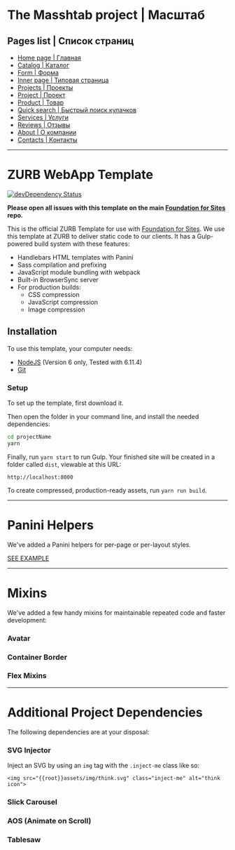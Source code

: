 # The Masshtab project | Масштаб

## Pages list | Список страниц

- [Home page | Главная](https://negodiaev.github.io/masshtab/)
- [Catalog | Каталог](https://negodiaev.github.io/masshtab/catalog.html)
- [Form | Форма](https://negodiaev.github.io/masshtab/form-page.html)
- [Inner page | Типовая страница](https://negodiaev.github.io/masshtab/inner.html)
- [Projects | Проекты](https://negodiaev.github.io/masshtab/projects.html)
- [Project | Проект](https://negodiaev.github.io/masshtab/project.html)
- [Product | Товар](https://negodiaev.github.io/masshtab/product.html)
- [Quick search | Быстрый поиск кулачков](https://negodiaev.github.io/masshtab/quick-search.html)
- [Services | Услуги](https://negodiaev.github.io/masshtab/services.html)
- [Reviews | Отзывы](https://negodiaev.github.io/masshtab/reviews.html)
- [About | О компании](https://negodiaev.github.io/masshtab/about.html)
- [Contacts | Контакты](https://negodiaev.github.io/masshtab/contacts.html)

---

# ZURB WebApp Template

[![devDependency Status](https://david-dm.org/zurb/foundation-zurb-template/dev-status.svg)](https://david-dm.org/zurb/foundation-zurb-template#info=devDependencies)

**Please open all issues with this template on the main [Foundation for Sites](https://github.com/zurb/foundation-sites/issues) repo.**

This is the official ZURB Template for use with [Foundation for Sites](http://foundation.zurb.com/sites). We use this template at ZURB to deliver static code to our clients. It has a Gulp-powered build system with these features:

- Handlebars HTML templates with Panini
- Sass compilation and prefixing
- JavaScript module bundling with webpack
- Built-in BrowserSync server
- For production builds:
  - CSS compression
  - JavaScript compression
  - Image compression

## Installation

To use this template, your computer needs:

- [NodeJS](https://nodejs.org/en/) (Version 6 only, Tested with 6.11.4)
- [Git](https://git-scm.com/)

### Setup

To set up the template, first download it.

Then open the folder in your command line, and install the needed dependencies:

```bash
cd projectName
yarn
```

Finally, run `yarn start` to run Gulp. Your finished site will be created in a folder called `dist`, viewable at this URL:

```
http://localhost:8000
```

To create compressed, production-ready assets, run `yarn run build`.

---

# Panini Helpers

We've added a Panini helpers for per-page or per-layout styles.

[SEE EXAMPLE](http://notebooks.zurb.com/posts/10139362?t=f9b74287fe3ac074)

---

# Mixins

We've added a few handy mixins for maintainable repeated code and faster development:

### Avatar

### Container Border

### Flex Mixins

---

# Additional Project Dependencies

The following dependencies are at your disposal:

### SVG Injector

Inject an SVG by using an `img` tag with the `.inject-me` class like so:

`<img src="{{root}}assets/img/think.svg" class="inject-me" alt="think icon">`

### Slick Carousel

### AOS (Animate on Scroll)

### Tablesaw
